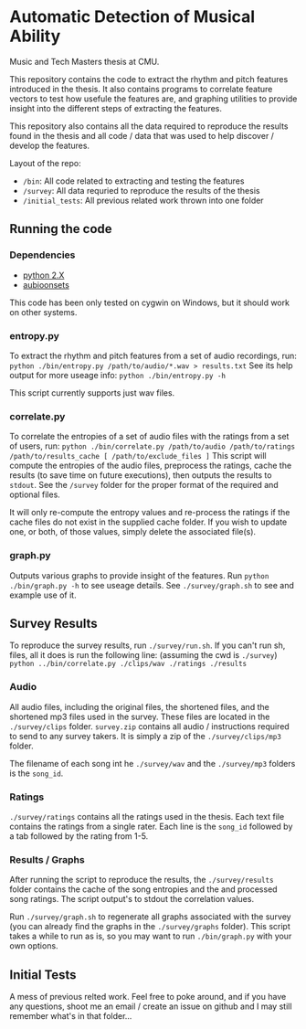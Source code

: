# Automatic Detection of Musical Ability #

Music and Tech Masters thesis at CMU.

This repository contains the code to extract the rhythm and pitch features
introduced in the thesis. It also contains programs to correlate feature
vectors to test how usefule the features are, and graphing utilities to provide
insight into the different steps of extracting the features.

This repository also contains all the data required to reproduce the results
found in the thesis and all code / data that was used to help discover /
develop the features.

Layout of the repo:
* `/bin`: All code related to extracting and testing the features
* `/survey`: All data requried to reproduce the results of the thesis
* `/initial_tests`: All previous related work thrown into one folder

## Running the code ##

### Dependencies ###

* [python 2.X](https://www.python.org/)
* [aubioonsets](http://aubio.org/)

This code has been only tested on cygwin on Windows, but it should work on
other systems.

### entropy.py ###

To extract the rhythm and pitch features from a set of audio recordings, run:
`python ./bin/entropy.py /path/to/audio/*.wav > results.txt`
See its help output for more useage info:
`python ./bin/entropy.py -h`

This script currently supports just wav files.

### correlate.py ###

To correlate the entropies of a set of audio files with the ratings from a set
of users, run:
`python ./bin/correlate.py /path/to/audio /path/to/ratings /path/to/results_cache [ /path/to/exclude_files ]`
This script will compute the entropies of the audio files, preprocess the
ratings, cache the results (to save time on future executions), then outputs
the results to `stdout`. See the `/survey` folder for the proper format of the
required and optional files.

It will only re-compute the entropy values and re-process the ratings if the
cache files do not exist in the supplied cache folder. If you wish to update
one, or both, of those values, simply delete the associated file(s).


### graph.py ###

Outputs various graphs to provide insight of the features.
Run `python ./bin/graph.py -h` to see useage details.
See `./survey/graph.sh` to see and example use of it.

## Survey Results ##

To reproduce the survey results, run `./survey/run.sh`. If you can't run sh,
files, all it does is run the following line: (assuming the cwd is `./survey`)
`python ../bin/correlate.py ./clips/wav ./ratings ./results`

### Audio ###

All audio files, including the original files, the shortened files, and the
shortened mp3 files used in the survey. These files are located in the
`./survey/clips` folder. `survey.zip` contains all audio / instructions
required to send to any survey takers. It is simply a zip of the
`./survey/clips/mp3` folder.

The filename of each song int he `./survey/wav` and the `./survey/mp3` folders
is the `song_id`.

### Ratings ###

`./survey/ratings` contains all the ratings used in the thesis. Each text file
contains the ratings from a single rater. Each line is the `song_id` followed
by a tab followed by the rating from 1-5.

### Results / Graphs ###

After running the script to reproduce the results, the `./survey/results`
folder contains the cache of the song entropies and the and processed
song ratings. The script output's to stdout the correlation values.

Run `./survey/graph.sh` to regenerate all graphs associated with the survey
(you can already find the graphs in the `./survey/graphs` folder). This script
takes a while to run as is, so you may want to run `./bin/graph.py` with your
own options.


## Initial Tests ##

A mess of previous relted work. Feel free to poke around, and if you have any
questions, shoot me an email / create an issue on github and I may still
remember what's in that folder...


